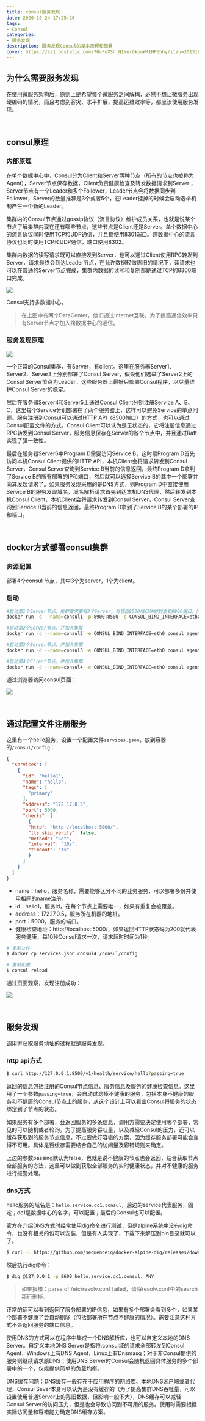 ```yaml
---
title: consul服务发现
date: 2020-10-24 17:25:26
tags:
- Consul
categories:
- 服务发现
description: 服务发现Consul的基本原理和部署
cover: https://ss1.bdstatic.com/70cFuXSh_Q1YnxGkpoWK1HF6hhy/it/u=3013181417,4005872866&fm=26&gp=0.jpg
---
```




## 为什么需要服务发现

在使用微服务架构后，原则上是希望每个微服务之间解耦，必然不想让微服务出现硬编码的情况，而且考虑到容灾、水平扩展、提高运维效率等，都应该使用服务发现。



<br>



## consul原理



### 内部原理

在单个数据中心中，Consul分为Client和Server两种节点（所有的节点也被称为Agent），Server节点保存数据，Client负责健康检查及转发数据请求到Server；Server节点有一个Leader和多个Follower，Leader节点会将数据同步到Follower，Server的数量推荐是3个或者5个，在Leader挂掉的时候会启动选举机制产生一个新的Leader。



集群内的Consul节点通过gossip协议（流言协议）维护成员关系，也就是说某个节点了解集群内现在还有哪些节点，这些节点是Client还是Server。单个数据中心的流言协议同时使用TCP和UDP通信，并且都使用8301端口。跨数据中心的流言协议也同时使用TCP和UDP通信，端口使用8302。



集群内数据的读写请求既可以直接发到Server，也可以通过Client使用RPC转发到Server，请求最终会到达Leader节点，在允许数据轻微陈旧的情况下，读请求也可以在普通的Server节点完成，集群内数据的读写和复制都是通过TCP的8300端口完成。



![](datacenter.jpg)

Consul支持多数据中心。

> 在上图中有两个DataCenter，他们通过Internet互联，为了提高通信效率只有Server节点才加入跨数据中心的通信。





### 服务发现原理

![](yuanli.jpg)

一个正常的Consul集群，有Server，有client。这里在服务器Server1、Server2、Server3上分别部署了Consul Server，假设他们选举了Server2上的Consul Server节点为Leader。这些服务器上最好只部署Consul程序，以尽量维护Consul Server的稳定。



然后在服务器Server4和Server5上通过Consul Client分别注册Service A、B、C，这里每个Service分别部署在了两个服务器上，这样可以避免Service的单点问题。服务注册到Consul可以通过HTTP API（8500端口）的方式，也可以通过Consul配置文件的方式。Consul Client可以认为是无状态的，它将注册信息通过RPC转发到Consul Server，服务信息保存在Server的各个节点中，并且通过Raft实现了强一致性。



最后在服务器Server6中Program D需要访问Service B，这时候Program D首先访问本机Consul Client提供的HTTP API，本机Client会将请求转发到Consul Server，Consul Server查询到Service B当前的信息返回，最终Program D拿到了Service B的所有部署的IP和端口，然后就可以选择Service B的其中一个部署并向其发起请求了。如果服务发现采用的是DNS方式，则Program D中直接使用Service B的服务发现域名，域名解析请求首先到达本机DNS代理，然后转发到本机Consul Client，本机Client会将请求转发到Consul Server，Consul Server查询到Service B当前的信息返回，最终Program D拿到了Service B的某个部署的IP和端口。



<br>



## docker方式部署consul集群



### 资源配置

部署4个consul 节点，其中3个为server，1个为client。



### 启动

```bash
#启动第1个Server节点，集群要求要有3个Server，将容器8500端口映射到主机8900端口，同时开启管理界面
docker run -d --name=consul1 -p 8900:8500 -e CONSUL_BIND_INTERFACE=eth0 consul agent --server=true --bootstrap-expect=3 --client=0.0.0.0 -ui

#启动第2个Server节点，并加入集群
docker run -d --name=consul2 -e CONSUL_BIND_INTERFACE=eth0 consul agent --server=true --client=0.0.0.0 --join 172.17.0.2

#启动第3个Server节点，并加入集群
docker run -d --name=consul3 -e CONSUL_BIND_INTERFACE=eth0 consul agent --server=true --client=0.0.0.0 --join 172.17.0.2

#启动第4个Client节点，并加入集群
docker run -d --name=consul4 -e CONSUL_BIND_INTERFACE=eth0 consul agent --server=false --client=0.0.0.0 --join 172.17.0.2
```



通过浏览器访问consul页面：

![](web.jpg)



<br>

## 通过配置文件注册服务

这里有一个hello服务，设置一个配置文件`services.json`，放到容器的`/consul/config`：

```json
{
  "services": [
    {
      "id": "hello1",
      "name": "hello",
      "tags": [
        "primary"
      ],
      "address": "172.17.0.5",
      "port": 5000,
      "checks": [
        {
        "http": "http://localhost:5000/",
        "tls_skip_verify": false,
        "method": "Get",
        "interval": "10s",
        "timeout": "1s"
        }
      ]
    }
  ]
}
```

- name：hello，服务名称，需要能够区分不同的业务服务，可以部署多份并使用相同的name注册。
- id：hello1，服务id，在每个节点上需要唯一，如果有重复会被覆盖。
- address：172.17.0.5，服务所在机器的地址。
- port：5000，服务的端口。
- 健康检查地址：http://localhost:5000/，如果返回HTTP状态码为200就代表服务健康，每10秒Consul请求一次，请求超时时间为1秒。



```bash
# 复制文件
$ docker cp services.json consul4:/consul/config

# 重载配置
$ consul reload
```



通过页面观察，发现注册成功：

![](hello.jpg)



<br>



## 服务发现

调用方获取服务地址的过程就是服务发现。



### http api方式

```bash
$ curl http://127.0.0.1:8500/v1/health/service/hello?passing=true
```



返回的信息包括注册的Consul节点信息、服务信息及服务的健康检查信息。这里用了一个参数`passing=true`，会自动过滤掉不健康的服务，包括本身不健康的服务和不健康的Consul节点上的服务，从这个设计上可以看出Consul将服务的状态绑定到了节点的状态。



如果服务有多个部署，会返回服务的多条信息，调用方需要决定使用哪个部署，常见的可以随机或者轮询。为了提高服务吞吐量，以及减轻Consul的压力，还可以缓存获取到的服务节点信息，不过要做好容错的方案，因为缓存服务部署可能会变得不可用。具体是否缓存需要结合自己的访问量及容错规则来确定。



上边的参数passing默认为false，也就是说不健康的节点也会返回，结合获取节点全部服务的方法，这里可以做到获取全部服务的实时健康状态，并对不健康的服务进行报警处理。



### dns方式

hello服务的域名是：`hello.service.dc1.consul`，后边的service代表服务，固定；dc1是数据中心的名字，可以配置；最后的Consul也可以配置。



官方在介绍DNS方式时经常使用dig命令进行测试，但是alpine系统中没有dig命令，也没有相关的包可以安装，但是有人实现了，下载下来解压到bin目录就可以了。

```bash
$ curl -L https://github.com/sequenceiq/docker-alpine-dig/releases/download/v9.10.2/dig.tgz|tar -xzv -C /usr/local/bin
```



然后执行dig命令：

```bash
$ dig @127.0.0.1 -p 8600 hello.service.dc1.consul. ANY
```

> 如果报错：parse of /etc/resolv.conf failed，请将resolv.conf中的search那行删掉。



正常的话可以看到返回了服务部署的IP信息，如果有多个部署会看到多个，如果某个部署不健康了会自动剔除（包括部署所在节点不健康的情况）。需要注意这种方式不会返回服务的端口信息。



使用DNS的方式可以在程序中集成一个DNS解析库，也可以自定义本地的DNS Server。自定义本地DNS Server是指将.consul域的请求全部转发到Consul Agent，Windows上有DNS Agent，Linux上有Dnsmasq；对于非Consul提供的服务则继续请求原DNS；使用DNS Server时Consul会随机返回具体服务的多个部署中的一个，仅能提供简单的负载均衡。



DNS缓存问题：DNS缓存一般存在于应用程序的网络库、本地DNS客户端或者代理，Consul Sever本身可以认为是没有缓存的（为了提高集群DNS吞吐量，可以设置使用普通Server上的陈旧数据，但影响一般不大），DNS缓存可以减轻Consul Server的访问压力，但是也会导致访问到不可用的服务。使用时需要根据实际访问量和容错能力确定DNS缓存方案。



